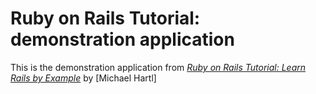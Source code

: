 # Ruby on Rails Tutorial: demonstration application

This is the demonstration application from [*Ruby on Rails Tutorial: Learn
Rails by Example*](http://railstutorial.org) by [Michael Hartl]